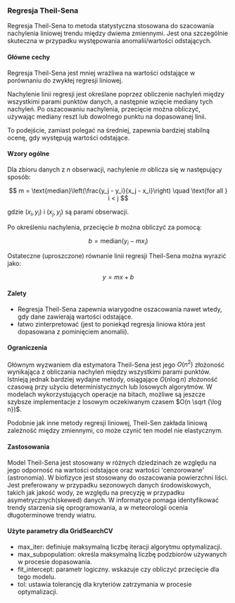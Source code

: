### Regresja Theil-Sena

Regresja Theil-Sena to metoda statystyczna stosowana do szacowania nachylenia liniowej trendu między dwiema zmiennymi. Jest ona szczególnie skuteczna w przypadku występowania anomalii/wartości odstających.

#### Główne cechy
Regresja Theil-Sena jest mniej wrażliwa na wartości odstające w porównaniu do zwykłej regresji liniowej. 

Nachylenie linii regresji jest określane poprzez obliczenie nachyleń między wszystkimi parami punktów danych, a następnie wzięcie mediany tych nachyleń. 
Po oszacowaniu nachylenia, przecięcie można obliczyć, używając mediany reszt lub dowolnego punktu na dopasowanej linii.

To podejście, zamiast polegać na średniej, zapewnia bardziej stabilną ocenę, gdy występują wartości odstające.

#### Wzory ogólne
Dla zbioru danych z $n$ obserwacji, nachylenie $m$ oblicza się w następujący sposób:

$$
m = \text{median}\left(\frac{y_j - y_i}{x_j - x_i}\right) \quad \text{for all } i < j
$$

gdzie $(x_i, y_i)$ i $(x_j, y_j)$ są parami obserwacji.

Po określeniu nachylenia, przecięcie $b$ można obliczyć za pomocą:

$$
b = \text{median}(y_i - m x_i)
$$


Ostateczne (uproszczone) równanie linii regresji Theil-Sena można wyrazić jako:

$$
y = mx + b
$$

#### Zalety
- Regresja Theil-Sena zapewnia wiarygodne oszacowania nawet wtedy, gdy dane zawierają wartości odstające.
- łatwo zinterpretować (jest to poniekąd regresja liniowa która jest dopasowana z pominięciem anomalii).

#### Ograniczenia
Głównym wyzwaniem dla estymatora Theil-Sena jest jego $O(n^2)$ złożoność wynikająca z obliczania nachyleń między wszystkimi parami punktów. Istnieją jednak bardziej wydajne metody, osiągające $O(n \log n)$ złożoność czasową przy użyciu deterministycznych lub losowych algorytmów. W modelach wykorzystujących operacje na bitach,  możliwe są jeszcze szybsze implementacje z losowym oczekiwanym czasem $O(n \sqrt {\log n})$.

Podobnie jak inne metody regresji liniowej, Theil-Sen zakłada liniową zależność między zmiennymi, co może czynić ten model nie elastycznym.

#### Zastosowania
Model Theil-Sena jest stosowany w różnych dziedzinach ze względu na jego odporność na wartości odstające oraz wartości 'cenzorowane' (astronomia). W biofizyce jest stosowany do oszacowania powierzchni liści. Jest preferowany w przypadku sezonowych danych środowiskowych, takich jak jakość wody, ze względu na precyzję w przypadku asymetrycznych(skewed) danych. W informatyce pomaga identyfikować trendy starzenia się oprogramowania, a w meteorologii ocenia długoterminowe trendy wiatru.


#### Użyte parametry dla GridSearchCV
- max_iter: definiuje maksymalną liczbę iteracji algorytmu optymalizacji.
- max_subpopulation: określa maksymalną liczbę podzbiorów używanych w procesie dopasowania.
- fit_intercept: parametr logiczny. wskazuje czy obliczyć przecięcie dla tego modelu.
- tol: ustawia tolerancję dla kryteriów zatrzymania w procesie optymalizacji.
